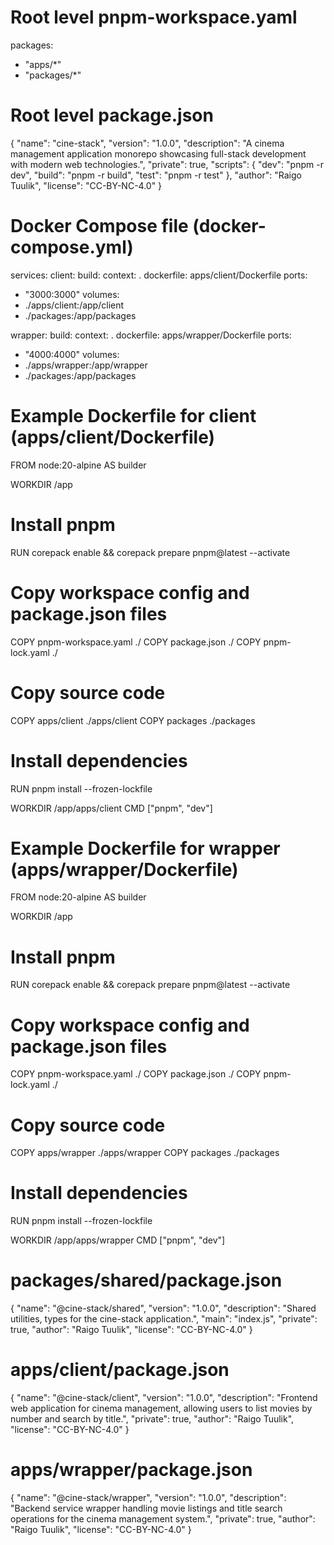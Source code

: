 # Root level pnpm-workspace.yaml

packages:

- "apps/*"
- "packages/*"

# Root level package.json

{
"name": "cine-stack",
"version": "1.0.0",
"description": "A cinema management application monorepo showcasing full-stack development with modern web
technologies.",
"private": true,
"scripts": {
"dev": "pnpm -r dev",
"build": "pnpm -r build",
"test": "pnpm -r test"
},
"author": "Raigo Tuulik",
"license": "CC-BY-NC-4.0"
}

# Docker Compose file (docker-compose.yml)

services:
client:
build:
context: .
dockerfile: apps/client/Dockerfile
ports:

- "3000:3000"
  volumes:
- ./apps/client:/app/client
- ./packages:/app/packages

wrapper:
build:
context: .
dockerfile: apps/wrapper/Dockerfile
ports:

- "4000:4000"
  volumes:
- ./apps/wrapper:/app/wrapper
- ./packages:/app/packages

# Example Dockerfile for client (apps/client/Dockerfile)

FROM node:20-alpine AS builder

WORKDIR /app

# Install pnpm

RUN corepack enable && corepack prepare pnpm@latest --activate

# Copy workspace config and package.json files

COPY pnpm-workspace.yaml ./
COPY package.json ./
COPY pnpm-lock.yaml ./

# Copy source code

COPY apps/client ./apps/client
COPY packages ./packages

# Install dependencies

RUN pnpm install --frozen-lockfile

WORKDIR /app/apps/client
CMD ["pnpm", "dev"]

# Example Dockerfile for wrapper (apps/wrapper/Dockerfile)

FROM node:20-alpine AS builder

WORKDIR /app

# Install pnpm

RUN corepack enable && corepack prepare pnpm@latest --activate

# Copy workspace config and package.json files

COPY pnpm-workspace.yaml ./
COPY package.json ./
COPY pnpm-lock.yaml ./

# Copy source code

COPY apps/wrapper ./apps/wrapper
COPY packages ./packages

# Install dependencies

RUN pnpm install --frozen-lockfile

WORKDIR /app/apps/wrapper
CMD ["pnpm", "dev"]

# packages/shared/package.json

{
"name": "@cine-stack/shared",
"version": "1.0.0",
"description": "Shared utilities, types for the cine-stack application.",
"main": "index.js",
"private": true,
"author": "Raigo Tuulik",
"license": "CC-BY-NC-4.0"
}

# apps/client/package.json

{
"name": "@cine-stack/client",
"version": "1.0.0",
"description": "Frontend web application for cinema management, allowing users to list movies by number and search by
title.",
"private": true,
"author": "Raigo Tuulik",
"license": "CC-BY-NC-4.0"
}

# apps/wrapper/package.json

{
"name": "@cine-stack/wrapper",
"version": "1.0.0",
"description": "Backend service wrapper handling movie listings and title search operations for the cinema management
system.",
"private": true,
"author": "Raigo Tuulik",
"license": "CC-BY-NC-4.0"
}